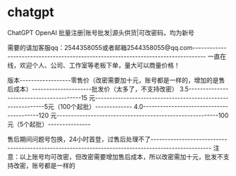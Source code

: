 # chatgpt
ChatGPT OpenAI 批量注册|账号批发|源头供货|可改密码，均为新号

需要的请加客服qq：2544358055或者邮箱2544358055@qq.com----------------------------------------------------------------------------------
一直在线，欢迎个人、公司、工作室等老板下单，量大可以商量价格！

版本------------------零售价（改密需要加十元，账号都是一样的，增加的是售后成本）---------------------批发价（太多了，不支持改密）
3.5----------------------------------------15  元------------------------------------------------------------5元（100个起批）-------------
4.0-----------------------------------------120 元---------------------------------------------------------100元（5个起批）---------------

售后期间问题号包换，24小时首登，过售后处理不了---------------------------------------------------------------------------------------------------
注意：以上账号均可改密，但改密需要增加售后成本，所以改密需加十元，批发不支持改密，账号都是一样的
